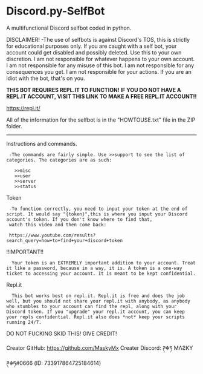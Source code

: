 # Discord.py-SelfBot
A multifunctional Discord selfbot coded in python. 


DISCLAIMER! 
     -The use of selfbots is against Discord's TOS, this is strictly for educational purposes only. If you are caught with a self bot, your account could get disabled and possibly deleted. Use this to your own discretion. I am not responsible for whatever happens to your own account. I am not responsible for any misuse of this bot. I am not responsible for any consequences you get. I am not responsible for your actions. If you are an idiot with the bot, that's on you. 



**THIS BOT REQUIRES REPL.IT TO FUNCTION! IF YOU DO NOT HAVE A REPL.IT ACCOUNT, VISIT THIS LINK TO MAKE A FREE REPL.IT ACCOUNT!!**

https://repl.it/


All of the information for the selfbot is in the "HOWTOUSE.txt" file in the ZIP folder. 


--------------------------------------------------------------------------------------------------------------------------------------------------------------------

Instructions and commands.
 
     -The commands are fairly simple. Use >>support to see the list of categories. The categories are as such:

       >>misc
       >>user
       >>server
       >>status


Token

     -To function correctly, you need to input your token at the end of script. It would say "{token}",this is where you input your Discord account's token. If you don't know where to find that,
     watch this video and then come back: 
     
     https://www.youtube.com/results?search_query=how+to+find+your+discord+token


!!IMPORTANT!!

      Your token is an EXTREMELY important addition to your account. Treat it like a password, because in a way, it is. A token is a one-way ticket to accessing your account. It is meant to be kept confidential.


Repl.it

      This bot works best on repl.it. Repl.it is free and does the job well, but you should not share your repl.it with anybody, as anybody who stumbles to your account can find the repl, along with your Discord token. If you "upgrade" your repl.it account, you can keep your repls confidential. Repl.it also does *not* keep your scripts running 24/7.  


DO NOT FUCKING SKID THIS! GIVE CREDIT!

Creator GitHub: https://github.com/MaskyMx
Creater Discord: ཊ☬ཏ MΛƧKY ཊ☬ཏ#0666 (ID: 733917864725184614)
